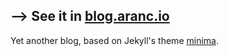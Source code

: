 ## --> See it in [blog.aranc.io](https://blog.aranc.io)

Yet another blog, based on Jekyll's theme [minima](https://github.com/jekyll/minima).
